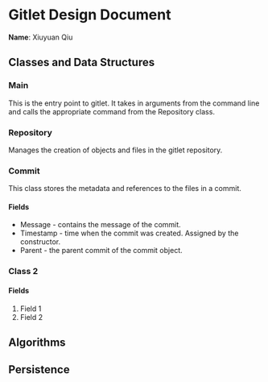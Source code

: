 # Gitlet Design Document

**Name**: Xiuyuan Qiu

## Classes and Data Structures

### Main
This is the entry point to gitlet. It takes in arguments from the command line 
and calls the appropriate command from the Repository class.

### Repository
Manages the creation of objects and files in the gitlet repository.


### Commit
This class stores the metadata and references to the files in a commit.
#### Fields
* Message - contains the message of the commit.
* Timestamp - time when the commit was created. Assigned by the constructor.
* Parent - the parent commit of the commit object.


### Class 2

#### Fields

1. Field 1
2. Field 2


## Algorithms

## Persistence

